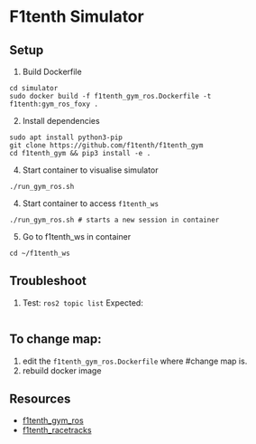 # F1tenth Simulator 
## Setup
1. Build Dockerfile
```
cd simulator
sudo docker build -f f1tenth_gym_ros.Dockerfile -t f1tenth:gym_ros_foxy .
```
2. Install dependencies
```
sudo apt install python3-pip
git clone https://github.com/f1tenth/f1tenth_gym
cd f1tenth_gym && pip3 install -e .
```
4. Start container to visualise simulator
```
./run_gym_ros.sh
```
4. Start container to access `f1tenth_ws`
```
./run_gym_ros.sh # starts a new session in container
```
5. Go to f1tenth_ws in container
```
cd ~/f1tenth_ws
```

## Troubleshoot
1. Test: `ros2 topic list`
Expected:
```

```
   

## To change map:
1. edit the `f1tenth_gym_ros.Dockerfile` where #change map is.
2. rebuild docker image

## Resources
- [f1tenth_gym_ros](https://github.com/f1tenth/f1tenth_gym_ros.git)
- [f1tenth_racetracks](https://github.com/f1tenth/f1tenth_racetracks.git)
